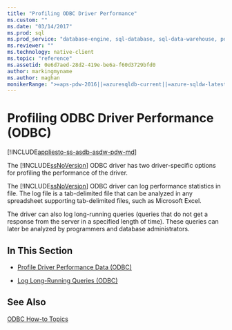 ```yaml
---
title: "Profiling ODBC Driver Performance"
ms.custom: ""
ms.date: "03/14/2017"
ms.prod: sql
ms.prod_service: "database-engine, sql-database, sql-data-warehouse, pdw"
ms.reviewer: ""
ms.technology: native-client
ms.topic: "reference"
ms.assetid: 0e6d7aed-28d2-419e-be6a-f60d3729bfd0
author: markingmyname
ms.author: maghan
monikerRange: ">=aps-pdw-2016||=azuresqldb-current||=azure-sqldw-latest||>=sql-server-2016||=sqlallproducts-allversions||>=sql-server-linux-2017||=azuresqldb-mi-current"
---
```

# Profiling ODBC Driver Performance (ODBC)
[!INCLUDE[appliesto-ss-asdb-asdw-pdw-md](../../includes/appliesto-ss-asdb-asdw-pdw-md.md)]

  The [!INCLUDE[ssNoVersion](../../includes/ssnoversion-md.md)] ODBC driver has two driver-specific options for profiling the performance of the driver.  
  
 The [!INCLUDE[ssNoVersion](../../includes/ssnoversion-md.md)] ODBC driver can log performance statistics in file. The log file is a tab-delimited file that can be analyzed in any spreadsheet supporting tab-delimited files, such as Microsoft Excel.  
  
 The driver can also log long-running queries (queries that do not get a response from the server in a specified length of time). These queries can later be analyzed by programmers and database administrators.  
  
## In This Section  
  
-   [Profile Driver Performance Data &#40;ODBC&#41;](../../relational-databases/native-client-odbc-how-to/profiling-odbc-driver-performance-data.md)  
  
-   [Log Long-Running Queries &#40;ODBC&#41;](../../relational-databases/native-client-odbc-how-to/profiling-odbc-driver-performance-data-log-long-running-queries.md)  
  
## See Also  
 [ODBC How-to Topics](../../relational-databases/native-client-odbc-how-to/odbc-how-to-topics.md)  
  
  
